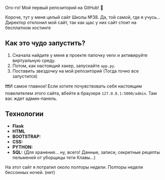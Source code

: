Ого-го! Мой первый репозиторий на GitHub! 🤯

Короче, тут у меня целый сайт Школы №38. Да, той самой, где я учусь… Директор отклонил мой сайт, так как щас у них сайт стоит на бесплатном хостинге

## Как это чудо запустить?

1.  Сначала найдите у меня в проекте папочку venv и активируйте виртуальную среду.
2.  Потом, как настоящий хакер, запускайте `app.py`.
3.  Поставить звездочку на мой репозиторий (Тогда точно все запустится)

❗️❗️❗️И самое главное! Если хотите почувствовать себя настоящим повелителем этого сайта, вбейте в браузере `127.0.0.1:5000/admin`. Там вас ждет админ-панель.

## Технологии

*   **Flask**
*   **HTML**
*   **BOOTSTRAP:**
*   **CSS:**
*   **PYTHON:**
*   **SQL:** (Для хранения... ну, всего! Данные, записи, секретные рецепты пельменей от уборщицы тети Клавы...)

На этот cайт я потратил около полторы недели. Полторы недели бессонных ночей. (нет)
